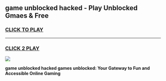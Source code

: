 
## game unblocked hacked - Play Unblocked Gmaes & Free
<h3>
<a href="https://premium.freeplayer.one?title=game_unblocked_hacked&ref=19F">CLICK TO PLAY</a></h3>
<hr>

<h3>
<a href="https://premium.freeplayer.one?title=game_unblocked_hacked&ref=19F">CLICK 2 PLAY</a>
  
</h3>

<a href="https://premium.freeplayer.one?title=game_unblocked_hacked&ref=19F/"><img src="https://clearcache.store/games.png"></a>


**game unblocked hacked games unblocked: Your Gateway to Fun and Accessible Online Gaming**
